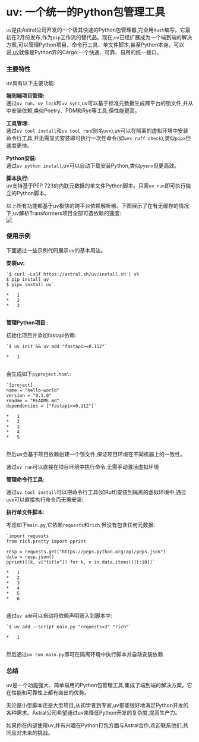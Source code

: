 # uv: 一个统一的Python包管理工具
`uv`是由Astral公司开发的一个极其快速的Python包管理器,完全用`Rust`编写。它最初在2月份发布,作为`pip`工作流的替代品。现在,`uv`已经扩展成为一个端到端的解决方案,可以管理Python项目、命令行工具、单文件脚本,甚至Python本身。可以说,[uv](https://so.csdn.net/so/search?q=uv&spm=1001.2101.3001.7020)就像是Python界的Cargo:一个快速、可靠、易用的统一接口。

### 主要特性

uv具有以下主要功能:

**端到端项目管理:**  
通过`uv run`、`uv lock`和`uv sync`,uv可以基于标准元数据生成跨平台的锁文件,并从中安装依赖,类似Poetry、PDM和Rye等工具,但性能更高。

**工具管理:**  
通过`uv tool install`和`uv tool run`(别名`uvx`),uv可以在隔离的虚拟环境中安装命令行工具,并无需显式安装即可执行一次性命令(如`uvx ruff check`),类似`pipx`但速度更快。

**Python安装:**  
通过`uv python install`,uv可以自动下载安装Python,类似`pyenv`但更高效。

**脚本执行:**  
uv支持基于PEP 723的内联元数据的单文件Python脚本。只需`uv run`即可执行独立的Python脚本。

以上所有功能都基于uv极快的跨平台依赖解析器。下图展示了在有无缓存的情况下,uv解析Transformers项目全部可选依赖的速度:  
![](https://i-blog.csdnimg.cn/direct/99615a2e3f4a4be091f5553c31d3cb2c.png)

### 使用示例

下面通过一些示例代码展示uv的基本用法。

**安装uv:**

```
`$ curl -LsSf https://astral.sh/uv/install.sh | sh
$ pip install uv 
$ pipx install uv` 

*   1
*   2
*   3


```

**管理Python项目:**

初始化项目并添加fastapi依赖:

```
`$ uv init && uv add "fastapi>=0.112"` 

*   1


```

会生成如下`pyproject.toml`:

```
`[project]
name = "hello-world"  
version = "0.1.0"
readme = "README.md"
dependencies = ["fastapi>=0.112"]` 

*   1
*   2
*   3
*   4
*   5


```

然后uv会基于项目依赖创建一个锁文件,保证项目环境在不同机器上的一致性。

通过`uv run`可以直接在项目环境中执行命令,无需手动激活虚拟环境

**管理命令行工具:**

通过`uv tool install`可以把命令行工具(如Ruff)安装到隔离的虚拟环境中,通过`uvx`可以直接执行命令而无需安装:

**执行单文件脚本:**

考虑如下`main.py`,它依赖`requests`和`rich`,但没有包含任何元数据:

```
`import requests
from rich.pretty import pprint

resp = requests.get("https://peps.python.org/api/peps.json") 
data = resp.json()
pprint([(k, v["title"]) for k, v in data.items()][:10])` 

*   1
*   2
*   3
*   4
*   5
*   6


```

通过`uv add`可以自动将依赖声明嵌入到脚本中:

```
`$ uv add --script main.py "requests<3" "rich"` 

*   1


```

然后通过`uv run main.py`即可在隔离环境中执行脚本并自动安装依赖

### 总结

uv是一个功能强大、简单易用的Python包管理工具,集成了端到端的解决方案。它在性能和可靠性上都有突出的优势。

无论是小型脚本还是大型项目,从初学者到专家,uv都能很好地满足Python开发的各种需求。Astral公司希望通过uv来降低Python开发的复杂度,提高生产力。

如果你在内部使用uv,并有兴趣在Python打包方面与Astral合作,欢迎联系他们,共同应对未来的挑战。